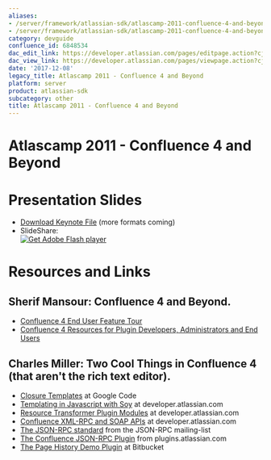 ```yaml
---
aliases:
- /server/framework/atlassian-sdk/atlascamp-2011-confluence-4-and-beyond-6848534.html
- /server/framework/atlassian-sdk/atlascamp-2011-confluence-4-and-beyond-6848534.md
category: devguide
confluence_id: 6848534
dac_edit_link: https://developer.atlassian.com/pages/editpage.action?cjm=wozere&pageId=6848534
dac_view_link: https://developer.atlassian.com/pages/viewpage.action?cjm=wozere&pageId=6848534
date: '2017-12-08'
legacy_title: Atlascamp 2011 - Confluence 4 and Beyond
platform: server
product: atlassian-sdk
subcategory: other
title: Atlascamp 2011 - Confluence 4 and Beyond
---
```

# Atlascamp 2011 - Confluence 4 and Beyond

# Presentation Slides

-   [Download Keynote File](https://dac-lf.prod.atl-paas.net/server/framework/atlassian-sdk/attachments/6848534/7077905.zip) (more formats coming)
-   SlideShare:  
    [![Get Adobe Flash player](https://www.adobe.com/images/shared/download_buttons/get_flash_player.gif)](https://get.adobe.com/flashplayer/)

# Resources and Links

## Sherif Mansour: Confluence 4 and Beyond.

-   <a href="http://www.atlassian.com/c4" class="external-link">Confluence 4 End User Feature Tour</a>
-   <a href="http://atlss.in/confluence4" class="external-link">Confluence 4 Resources for Plugin Developers, Administrators and End Users</a>

## Charles Miller: Two Cool Things in Confluence 4 (that aren't the rich text editor).

-   <a href="http://code.google.com/closure/templates/index.html" class="external-link">Closure Templates</a> at Google Code
-   [Templating in Javascript with Soy](https://developer.atlassian.com/display/CONFDEV/Templating+in+JavaScript+with+Soy) at developer.atlassian.com
-   [Resource Transformer Plugin Modules](https://developer.atlassian.com/display/PLUGINFRAMEWORK/Web+Resource+Transformer+Plugin+Module) at developer.atlassian.com
-   [Confluence XML-RPC and SOAP APIs](https://developer.atlassian.com/display/CONFDEV/Confluence+XML-RPC+and+SOAP+APIs) at developer.atlassian.com
-   <a href="http://groups.google.com/group/json-rpc" class="external-link">The JSON-RPC standard</a> from the JSON-RPC mailing-list
-   <a href="https://plugins.atlassian.com/plugin/details/40277" class="external-link">The Confluence JSON-RPC Plugin</a> from plugins.atlassian.com
-   <a href="https://bitbucket.org/cmiller_atlassian/atlascamp-pagehistory-demo" class="external-link">The Page History Demo Plugin</a> at Bitbucket

